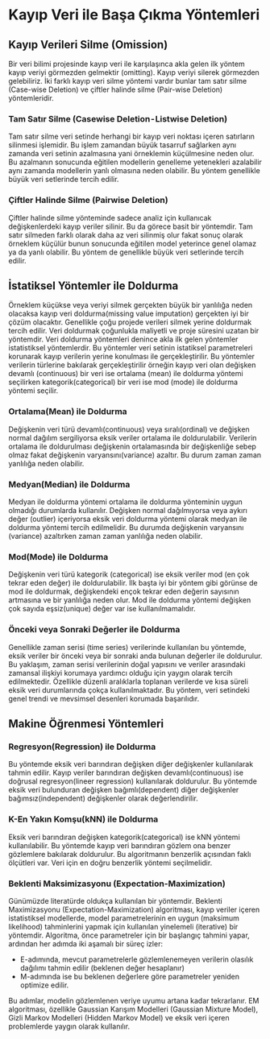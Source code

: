 # Kayıp Veri ile Başa Çıkma Yöntemleri
## Kayıp Verileri Silme (Omission)
Bir veri bilimi projesinde kayıp veri ile karşılaşınca akla gelen ilk yöntem kayıp veriyi görmezden gelmektir (omitting). Kayıp veriyi silerek görmezden gelebiliriz. İki farklı kayıp veri silme yöntemi vardır bunlar tam satır silme (Case-wise Deletion) ve çiftler halinde silme (Pair-wise Deletion) yöntemleridir.
### Tam Satır Silme (Casewise Deletion - Listwise Deletion)
Tam satır silme veri setinde herhangi bir kayıp veri noktası içeren satırların silinmesi işlemidir. Bu işlem zamandan büyük tasarruf sağlarken aynı zamanda veri setinin azalmasına yani örneklemin küçülmesine neden olur. Bu azalmanın sonucunda eğitilen modellerin genelleme yetenekleri azalabilir aynı zamanda modellerin yanlı olmasına neden olabilir. Bu yöntem genellikle büyük veri setlerinde tercih edilir.
### Çiftler Halinde Silme (Pairwise Deletion)
Çiftler halinde silme yönteminde sadece analiz için kullanıcak değişkenlerdeki kayıp veriler silinir. Bu da görece basit bir yöntemdir. Tam satır silmeden farklı olarak daha az veri silinmiş olur fakat sonuç olarak örneklem küçülür bunun sonucunda eğitilen model yeterince genel olamaz ya da yanlı olabilir. Bu yöntem de genellikle büyük veri setlerinde tercih edilir.
## İstatiksel Yöntemler ile Doldurma
Örneklem küçükse veya veriyi silmek gerçekten büyük bir yanlılığa neden olacaksa kayıp veri doldurma(missing value imputation) gerçekten iyi bir çözüm olacaktır. Genellikle çoğu projede verileri silmek yerine doldurmak tercih edilir. Veri doldurmak çoğunlukla maliyetli ve proje süresini uzatan bir yöntemdir. Veri doldurma yöntemleri denince akla ilk gelen yöntemler istatistiksel yöntemlerdir. Bu yöntemler veri setinin istatiksel parametreleri korunarak kayıp verilerin yerine konulması ile gerçekleştirilir. Bu yöntemler verilerin türlerine bakılarak gerçekleştirilir örneğin kayıp veri olan değişken devamlı (continuous) bir veri ise ortalama (mean) ile doldurma yöntemi seçilirken kategorik(categorical) bir veri ise mod (mode) ile doldurma yöntemi seçilir.
### Ortalama(Mean) ile Doldurma
Değişkenin veri türü devamlı(continuous) veya sıralı(ordinal) ve değişken normal dağılım sergiliyorsa eksik veriler ortalama ile doldurulabilir. Verilerin ortalama ile doldurulması değişkenin ortalamasında bir değişkenliğe sebep olmaz fakat değişkenin varyansını(variance) azaltır. Bu durum zaman zaman yanlılığa neden olabilir.
### Medyan(Median) ile Doldurma
Medyan ile doldurma yöntemi ortalama ile doldurma yönteminin uygun olmadığı durumlarda kullanılır. Değişken normal dağılmıyorsa veya aykırı değer (outlier) içeriyorsa eksik veri doldurma yöntemi olarak medyan ile doldurma yöntemi tercih edilmelidir. Bu durumda değişkenin varyansını (variance) azaltırken zaman zaman yanlılığa neden olabilir.
### Mod(Mode) ile Doldurma
Değişkenin veri türü kategorik (categorical) ise eksik veriler mod (en çok tekrar eden değer) ile doldurulabilir. İlk başta iyi bir yöntem gibi görünse de mod ile doldurmak, değişkendeki ençok tekrar eden değerin sayısının artmasına ve bir yanlılığa neden olur. Mod ile doldurma yöntemi değişken çok sayıda eşsiz(unique) değer var ise kullanılmamalıdır.
### Önceki veya Sonraki Değerler ile Doldurma
Genellikle zaman serisi (time series) verilerinde kullanılan bu yöntemde, eksik veriler bir önceki veya bir sonraki anda bulunan değerler ile doldurulur. Bu yaklaşım, zaman serisi verilerinin doğal yapısını ve veriler arasındaki zamansal ilişkiyi korumaya yardımcı olduğu için yaygın olarak tercih edilmektedir. Özellikle düzenli aralıklarla toplanan verilerde ve kısa süreli eksik veri durumlarında çokça kullanılmaktadır. Bu yöntem, veri setindeki genel trendi ve mevsimsel desenleri korumada başarılıdır.
## Makine Öğrenmesi Yöntemleri
### Regresyon(Regression) ile Doldurma
Bu yöntemde eksik veri barındıran değişken diğer değişkenler kullanılarak tahmin edilir. Kayıp veriler barındıran değişken devamlı(continuous) ise doğrusal regresyon(lineer regression) kullanılarak doldurulur. Bu yöntemde eksik veri bulunduran değişken bağımlı(dependent) diğer değişkenler bağımsız(independent) değişkenler olarak değerlendirilir.
### K-En Yakın Komşu(kNN) ile Doldurma
Eksik veri barındıran değişken kategorik(categorical) ise kNN yöntemi kullanılabilir. Bu yöntemde kayıp veri barındıran gözlem ona benzer gözlemlere bakılarak doldurulur. Bu algoritmanın benzerlik açısından faklı ölçütleri var. Veri için en doğru benzerlik yöntemi seçilmelidir.
### Beklenti Maksimizasyonu (Expectation-Maximization)
Günümüzde literatürde oldukça kullanılan bir yöntemdir. Beklenti Maximizasyonu (Expectation-Maximization) algoritması, kayıp veriler içeren istatistiksel modellerde, model parametrelerinin en uygun (maksimum likelihood) tahminlerini yapmak için kullanılan yinelemeli (iterative) bir yöntemdir. Algoritma, önce parametreler için bir başlangıç tahmini yapar, ardından her adımda iki aşamalı bir süreç izler:

- E-adımında, mevcut parametrelerle gözlemlenemeyen verilerin olasılık dağılımı tahmin edilir (beklenen değer hesaplanır)
- M-adımında ise bu beklenen değerlere göre parametreler yeniden optimize edilir.

Bu adımlar, modelin gözlemlenen veriye uyumu artana kadar tekrarlanır. EM algoritması, özellikle Gaussian Karışım Modelleri (Gaussian Mixture Model), Gizli Markov Modelleri (Hidden Markov Model) ve eksik veri içeren problemlerde yaygın olarak kullanılır.
